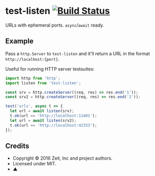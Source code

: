 # test-listen [![Build Status](https://travis-ci.org/zeit/test-listen.svg?branch=master)](https://travis-ci.org/zeit/test-listen)

URLs with ephemeral ports. `async`/`await` ready.

## Example

Pass a `http.Server` to `test-listen` and it'll return a URL in the format `http://localhost:{port}`.

Useful for running HTTP server testsuites:

```js
import http from 'http';
import listen from 'test-listen';

const srv = http.createServer((req, res) => res.end('1'));
const srv2 = http.createServer((req, res) => res.end('2'));

test('urls', async t => {
  let url = await listen(srv);
  t.ok(url == 'http://localhost:11401');
  let url = await listen(srv2);
  t.ok(url == 'http://localhost:42333');
});
```

## Credits

- Copyright © 2016 Zeit, Inc and project authors.
- Licensed under MIT.
- ▲
